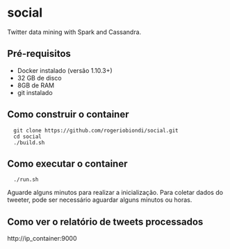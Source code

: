 # social
Twitter data mining with Spark and Cassandra.

## Pré-requisitos

- Docker instalado (versão 1.10.3+)
- 32 GB de disco
- 8GB de RAM
- git instalado

## Como construir o container
```
  git clone https://github.com/rogeriobiondi/social.git
  cd social
  ./build.sh
```

## Como executar o container
```
  ./run.sh
```
Aguarde alguns minutos para realizar a inicialização.
Para coletar dados do tweeter, pode ser necessário aguardar alguns minutos ou horas.

## Como ver o relatório de tweets processados

http://ip_container:9000

